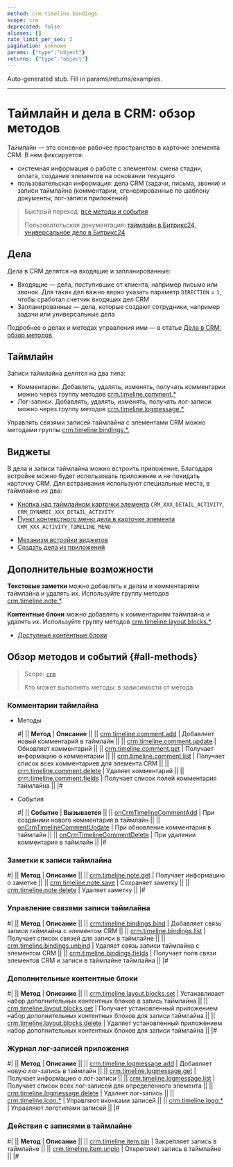 ```yaml
---
method: crm.timeline.bindings
scope: crm
deprecated: false
aliases: []
rate_limit_per_sec: 2
pagination: unknown
params: {"type":"object"}
returns: {"type":"object"}
---
```


Auto-generated stub. Fill in params/returns/examples.

---

# Таймлайн и дела в CRM: обзор методов

Таймлайн — это основное рабочее пространство в карточке элемента CRM. В нем фиксируется:

* системная информация о работе с элементом: смена стадии,  оплата, создание элементов на основании текущего
* пользовательская информация: дела CRM (задачи, письма, звонки) и записи таймлайна (комментарии, сгенерированные по шаблону документы, лог-записи приложений)

> Быстрый переход: [все методы и события](#all-methods) 
> 
> Пользовательская документация: [таймлайн в Битрикс24](https://helpdesk.bitrix24.ru/open/23960160/), [универсальное дело в Битрикс24](https://helpdesk.bitrix24.ru/open/21064046/)

## Дела

Дела в CRM делятся на входящие и запланированные:

* Входящие — дела, поступившие от клиента, например письмо или звонок. Для таких дел важно верно указать параметр `DIRECTION` = `1`, чтобы сработал счетчик входящих дел CRM
* Запланированные — дела, которые создают сотрудники, например задачи или универсальные дела
  
Подробнее о делах и методах управления ими — в статье [Дела в CRM: обзор методов](./activities/index.md).

## Таймлайн

Записи таймлайна делятся на два типа: 

* Комментарии. Добавлять, удалять, изменять, получать комментарии можно через группу методов [crm.timeline.comment.*](./comments/index.md)
* Лог-записи. Добавлять, удалять, изменять, получать лог-записи можно через группу методов [crm.timeline.logmessage.*](./logmessage/index.md)
  
Управлять связями записей таймлайна с элементами CRM можно методами группы [crm.timeline.bindings.*.](./bindings/index.md) 

## Виджеты

В дела и записи таймлайна можно встроить приложение. Благодаря встройке можно будет использовать приложение и не покидать карточку CRM. Для встраивания используют специальные места, в таймлайне их два:

* [Кнопка над таймлайном карточки элемента](../../widgets/crm/detail-activity.md) `CRM_XXX_DETAIL_ACTIVITY`, `CRM_DYNAMIC_XXX_DETAIL_ACTIVITY`
* [Пункт контекстного меню дела в карточке элемента](../../widgets/crm/activity-timeline-menu.md) `CRM_XXX_ACTIVITY_TIMELINE_MENU`



- [Механизм встройки виджетов](../../widgets/index.md)
- [Создать дела из приложений](./activities/app-embedding/activity-app.md)



## Дополнительные возможности 

**Текстовые заметки** можно добавлять к делам и комментариям таймлайна и  удалять их. Используйте группу методов [crm.timeline.note.*](./note/index.md).

**Контентные блоки** можно добавлять к комментариям таймлайна и удалять их. Используйте группу методов [crm.timeline.layout.blocks.*](./layout-blocks/index.md).

* [Доступные контентные блоки](./activities/configurable/structure/body.md#contentblockdto)


## Обзор методов и событий {#all-methods}

> Scope: [`crm`](../../scopes/permissions.md)
>
> Кто может выполнять методы: в зависимости от метода

### Комментарии таймлайна



- Методы

    #|
    || **Метод** | **Описание** ||
    || [crm.timeline.comment.add](./comments/crm-timeline-comment-add.md)   | Добавляет новый комментарий в таймлайн ||
    || [crm.timeline.comment.update](./comments/crm-timeline-comment-update.md)  |  Обновляет комментарий ||
    || [crm.timeline.comment.get](./comments/crm-timeline-comment-get.md)   |  Получает информацию о комментарии ||
    || [crm.timeline.comment.list](./comments/crm-timeline-comment-list.md) |  Получает список всех комментариев для элемента CRM ||
    || [crm.timeline.comment.delete](./comments/crm-timeline-comment-delete.md)  |  Удаляет комментарий ||
    || [crm.timeline.comment.fields](./comments/crm-timeline-comment-fields.md)  | Получает список полей комментария таймлайна ||
    |#

- События

    #|
    || **Событие** | **Вызывается** ||
    || [onCrmTimelineCommentAdd](./comments/events/on-Crm-Timeline-Comment-Add.md) | При созданиии нового комментария в таймлайн ||
    || [onCrmTimelineCommentUpdate](./comments/events/on-Crm-Timeline-Comment-Update.md) | При обновление комментария в таймлайн  ||
    || [onCrmTimelineCommentDelete](./comments/events/on-Crm-Timeline-Comment-Delete.md) | При удалении комментария в таймлайн  ||
    |#



### Заметки к записи таймлайна

#|
|| **Метод** | **Описание** ||
|| [crm.timeline.note.get](./note/crm-timeline-note-get.md) | Получает информацию о заметке ||
|| [crm.timeline.note.save](./note/crm-timeline-note-save.md) | Сохраняет заметку ||
|| [crm.timeline.note.delete](./note/crm-timeline-note-delete.md) | Удаляет заметку ||
|#


### Управление связями записи таймлайна

#|
|| **Метод** | **Описание** ||
|| [crm.timeline.bindings.bind](./bindings/crm-timeline-bindings-bind.md) | Добавляет связь записи таймлайна с элементом CRM ||
|| [crm.timeline.bindings.list](./bindings/crm-timeline-bindings-list.md) | Получает список связей для записи в таймлайне ||
|| [crm.timeline.bindings.unbind](./bindings/crm-timeline-bindings-unbind.md) | Удаляет связь записи таймлайна с элементом CRM ||
|| [crm.timeline.bindings.fields](./bindings/crm-timeline-bindings-fields.md) | Получает поля связи элементов CRM и записи в таймлайне таймлайна ||
|#

### Дополнительные контентные блоки

#|
|| **Метод** | **Описание** ||
|| [crm.timeline.layout.blocks.set](./layout-blocks/crm-timeline-layout-blocks-set.md) | Устанавливает набор дополнительных контентных блоков в запись таймлайна ||
|| [crm.timeline.layout.blocks.get](./layout-blocks/crm-timeline-layout-blocks-get.md) | Получает установленный приложением набор дополнительных контентных блоков для записи таймлайна ||
|| [crm.timeline.layout.blocks.delete](./layout-blocks/crm-timeline-layout-blocks-delete.md) | Удаляет установленный приложением набор дополнительных контентных блоков для записи таймлайна ||
|#

### Журнал лог-записей приложения

#|
|| **Метод** | **Описание** ||
|| [crm.timeline.logmessage.add](./logmessage/crm-timeline-logmessage-add.md) | Добавляет новую лог-запись в таймлайн ||
|| [crm.timeline.logmessage.get](./logmessage/crm-timeline-logmessage-get.md) | Получает информацию о лог-записи ||
|| [crm.timeline.logmessage.list](./logmessage/crm-timeline-logmessage-list.md) | Получает список всех лог-записей для определенного элемента ||
|| [crm.timeline.logmessage.delete](./logmessage/crm-timeline-logmessage-delete.md) | Удаляет лог-запись ||
|| [crm.timeline.icon.*](./logmessage/icons/index.md) | Управляют иконками записей ||
|| [crm.timeline.logo.*](./logmessage/logo/index.md) | Управляют логотипами записей ||
|#

### Действия с записями в таймлайне

#|
|| **Метод** | **Описание** ||
|| [crm.timeline.item.pin](./actions/crm-timeline-item-pin.md) | Закрепляет запись в таймлайне ||
|| [crm.timeline.item.unpin](./actions/crm-timeline-item-unpin.md) | Открепляет запись в таймлайне ||
|#

